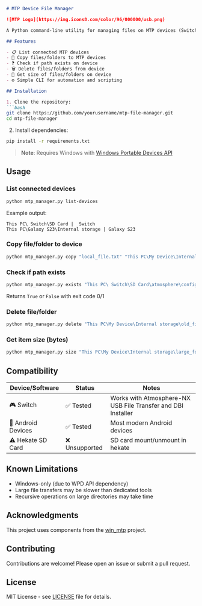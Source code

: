
```markdown
# MTP Device File Manager

![MTP Logo](https://img.icons8.com/color/96/000000/usb.png)

A Python command-line utility for managing files on MTP devices (Switch, Android,, etc.) via Windows.

## Features

- 📋 List connected MTP devices
- 📁 Copy files/folders to MTP devices
- ❓ Check if path exists on device
- 🗑️ Delete files/folders from device
- 📏 Get size of files/folders on device
- ⚙️ Simple CLI for automation and scripting

## Installation

1. Clone the repository:
```bash
git clone https://github.com/yourusername/mtp-file-manager.git
cd mtp-file-manager
```

2. Install dependencies:
```bash
pip install -r requirements.txt
```

> **Note**: Requires Windows with [Windows Portable Devices API](https://learn.microsoft.com/en-us/windows/win32/mtp/mtp-porting-kit)

## Usage

### List connected devices
```bash
python mtp_manager.py list-devices
```
Example output:
```
This PC\ Switch\SD Card |  Switch
This PC\Galaxy S23\Internal storage | Galaxy S23
```

### Copy file/folder to device
```bash
python mtp_manager.py copy "local_file.txt" "This PC\My Device\Internal storage\Documents"
```

### Check if path exists
```bash
python mtp_manager.py exists "This PC\ Switch\SD Card\atmosphere\config"
```
Returns `True` or `False` with exit code 0/1

### Delete file/folder
```bash
python mtp_manager.py delete "This PC\My Device\Internal storage\old_file.txt"
```

### Get item size (bytes)
```bash
python mtp_manager.py size "This PC\My Device\Internal storage\large_folder"
```

## Compatibility

| Device/Software       | Status     | Notes                          |
|-----------------------|------------|--------------------------------|
| 🎮 Switch    | ✅ Tested  | Works with Atmosphere-NX USB File Transfer and DBI Installer |
| 🤖 Android Devices    | ✅ Tested  | Most modern Android devices    |
| ⚠️ Hekate SD Card     | ❌ Unsupported | SD card mount/unmount in hekate |

## Known Limitations

- Windows-only (due to WPD API dependency)
- Large file transfers may be slower than dedicated tools
- Recursive operations on large directories may take time

## Acknowledgments

This project uses components from the [win_mtp](https://github.com/Heribert17/win_mtp) project.

## Contributing

Contributions are welcome! Please open an issue or submit a pull request.

## License

MIT License - see [LICENSE](LICENSE) file for details.
```
